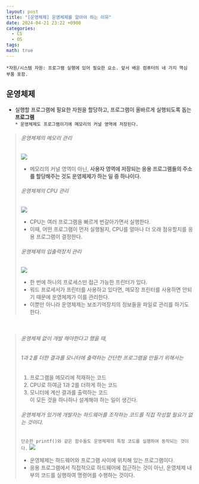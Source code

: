 ```yaml
---
layout: post
title: "[운영체제] 운영체제를 알아야 하는 이유"
date: 2024-04-21 23:22 +0900
categories:
  - CS
  - OS
tags: 
math: true
---
```

`*자원/시스템 자원: 프로그램 실행에 있어 필요한 요소. 앞서 배운 컴퓨터의 네 가지 핵심 부품 포함.`
## 운영체제
- 실행할 프로그램에 필요한 자원을 할당하고, 프로그램이 올바르게 실행되도록 돕는 **프로그램**<br/>
`* 운영체제도 프로그램이기에 메모리의 커널 영역에 저장된다.`<br/>

>###### 운영체제의 메모리 관리
>![](https://i.imgur.com/62zCFXN.png)
>- 메모리의 커널 영역이 아닌, **사용자 영역에 저장되는 응용 프로그램들의 주소를 할당해주는 것도 운영체제가 하는 일 중 하나이다.**
>###### 운영체제의 CPU 관리
>![](https://i.imgur.com/nNv5S90.png)
>- CPU는 여러 프로그램을 빠르게 번갈아가면서 실행한다.
>- 이때, 어떤 프로그램이  먼저 실행될지, CPU를 얼마나 더 오래 점유할지를 응용 프로그램이 결정한다.
>###### 운영체제의 입출력장치 관리
>![](https://i.imgur.com/PjEQf22.png)
>- 한 번에 하나의 프로세스만 접근 가능한 프린터가 있다.
>- 워드 프로세서가 프린터를 사용하고 있다면, 메모장 프린터를 사용하면 안되기 때문에 운영체제가 이를 관리한다.
>- 이뿐만 아니라 운영체제는 보조기억장치의 정보들을 파일로 관리를 하기도 한다.

<br/>

>###### 운영체제 없이 개발 해야한다고 했을 때,
>###### 1과 2를 더한 결과를 모니터에 출력하는 간단한 프로그램을 만들기 위해서는
>1. 프로그램을 메모리에 적재하는 코드
>2. CPU로 하여금 1과 2를 더하게 하는 코드
>3. 모니터에 계산 결과를 출력하는 코드<br/>
>이 모든 것을 하나하나 설계해야 하는 일이 생긴다.
>###### 운영체제가 있기에 개발자는 하드웨어를 조작하는 코드를 직접 작성할 필요가 없는 것이다.<br/>
>`단순한 printf()와 같은 함수들도 운영체제의 특정 코드를 실행하여 동작되는 것이다.`
>![](https://i.imgur.com/3rHrWJ7.png)
>- 운영체제는 하드웨어와 프로그램 사이에 위치해 있는 프로그램이다.
>- 응용 프로그램에서 직접적으로 하드웨어에 접근하는 것이 아닌, 운영체제 내부의 코드를 실행하여 명령어를 수행하는 것이다.

 